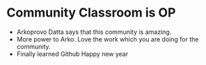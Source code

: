# Community Classroom is OP

- Arkoprovo Datta says that this community is amazing.
- More power to Arko. Love the work which you are doing for the community.
- Finally learned Github
Happy new year

